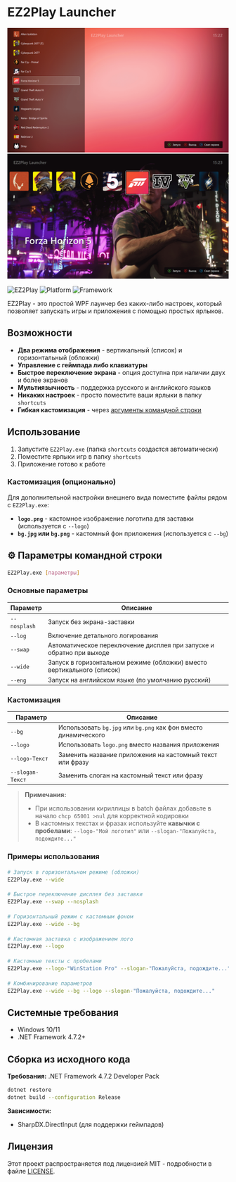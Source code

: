 # EZ2Play Launcher

![EZ2Play Screenshot](.image-01.png)
![EZ2Play Screenshot](.image-02.png)

![EZ2Play](https://img.shields.io/badge/Version-1.3.1.0-blue) ![Platform](https://img.shields.io/badge/Platform-Windows-lightgrey) ![Framework](https://img.shields.io/badge/Framework-WPF-purple)

EZ2Play - это простой WPF лаунчер без каких-либо настроек, который позволяет запускать игры и приложения с помощью простых ярлыков.

## Возможности

- **Два режима отображения** - вертикальный (список) и горизонтальный (обложки)
- **Управление с геймпада либо клавиатуры**
- **Быстрое переключение экрана** - опция доступна при наличии двух и более экранов
- **Мультиязычность** - поддержка русского и английского языков
- **Никаких настроек** - просто поместите ваши ярлыки в папку `shortcuts`
- **Гибкая кастомизация** - через [аргументы командной строки](#️-параметры-командной-строки)

## Использование

1. Запустите `EZ2Play.exe` (папка `shortcuts` создастся автоматически)
2. Поместите ярлыки игр в папку `shortcuts`
3. Приложение готово к работе

### Кастомизация (опционально)

Для дополнительной настройки внешнего вида поместите файлы рядом с `EZ2Play.exe`:

- **`logo.png`** - кастомное изображение логотипа для заставки (используется с `--logo`)
- **`bg.jpg` или `bg.png`** - кастомный фон приложения (используется с `--bg`)

## ⚙️ Параметры командной строки

```bash
EZ2Play.exe [параметры]
```

### Основные параметры

| Параметр | Описание |
|----------|----------|
| `--nosplash` | Запуск без экрана-заставки |
| `--log` | Включение детального логирования |
| `--swap` | Автоматическое переключение дисплея при запуске и обратно при выходе |
| `--wide` | Запуск в горизонтальном режиме (обложки) вместо вертикального (список) |
| `--eng` | Запуск на английском языке (по умолчанию русский) |

### Кастомизация

| Параметр | Описание |
|----------|----------|
| `--bg` | Использовать `bg.jpg` или `bg.png` как фон вместо динамического |
| `--logo` | Использовать `logo.png` вместо названия приложения |
| `--logo-Текст` | Заменить название приложения на кастомный текст или фразу |
| `--slogan-Текст` | Заменить слоган на кастомный текст или фразу |

> **Примечания:**
> - При использовании кириллицы в batch файлах добавьте в начало `chcp 65001 >nul` для корректной кодировки
> - В кастомных текстах и фразах используйте **кавычки с пробелами**: `--logo-"Мой логотип"` или `--slogan-"Пожалуйста, подождите..."`

### Примеры использования

```bash
# Запуск в горизонтальном режиме (обложки)
EZ2Play.exe --wide

# Быстрое переключение дисплея без заставки
EZ2Play.exe --swap --nosplash

# Горизонтальный режим с кастомным фоном
EZ2Play.exe --wide --bg

# Кастомная заставка с изображением лого
EZ2Play.exe --logo

# Кастомные тексты с пробелами
EZ2Play.exe --logo-"WinStation Pro" --slogan-"Пожалуйста, подождите..."

# Комбинирование параметров
EZ2Play.exe --wide --bg --logo --slogan-"Пожалуйста, подождите..."
```

## Системные требования

- Windows 10/11
- .NET Framework 4.7.2+

## Сборка из исходного кода

**Требования:**
.NET Framework 4.7.2 Developer Pack

```bash
dotnet restore
dotnet build --configuration Release
```

**Зависимости:**
- SharpDX.DirectInput (для поддержки геймпадов)

## Лицензия

Этот проект распространяется под лицензией MIT - подробности в файле [LICENSE](LICENSE).
